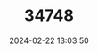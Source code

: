 ---
title: "34748"
category: "Cavanillesia platanifolia"
draft: false
date: 2024-02-22 13:03:50
languages:
  Spanish; Castilian: ["Cuipo", "Hamelí"]
---